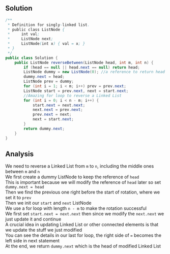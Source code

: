 ## Solution 
```java
/**
 * Definition for singly-linked list.
 * public class ListNode {
 *     int val;
 *     ListNode next;
 *     ListNode(int x) { val = x; }
 * }
 */
public class Solution {
    public ListNode reverseBetween(ListNode head, int m, int n) {
        if (head == null || head.next == null) return head;
        ListNode dummy = new ListNode(0); //a reference to return head at the end 
        dummy.next = head;
        ListNode prev = dummy;
        for (int i = 1; i < m; i++) prev = prev.next;
        ListNode start = prev.next, next = start.next;
        //Amazing for loop to reverse a Linked List 
        for (int i = 0; i < n - m; i++) {
            start.next = next.next;
            next.next = prev.next;
            prev.next = next;
            next = start.next;
        }
        return dummy.next;
    }
}
```

## Analysis 
We need to reverse a Linked List from `m` to `n`, including the middle ones between `m` and `n`  
We first create a dummy ListNode to keep the reference of `head`  
This is important because we will modify the reference of `head` later so set `dummy.next = head`   
Then we find the previous one right before the start of rotation, where we set it to `prev`   
Then we init our `start` and `next` ListNode  
We use a for loop with length `n - m` to make the rotation successful  
We first set `start.next = next.next` then since we modify the `next.next` we just update it and continue   
A crucial idea in updating Linked List or other connected elements is that we update the stuff we just modified  
You can see the details in our last for loop, the right side of `=` becomes the left side in next statement  
At the end, we return `dummy.next` which is the head of modified Linked List  